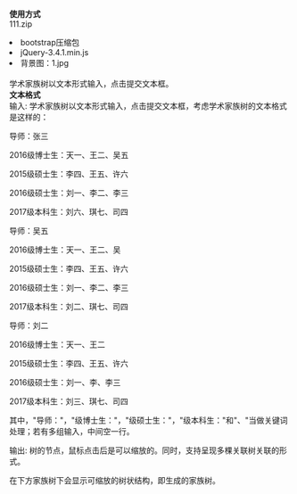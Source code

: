 <b>使用方式</b>
<br>
111.zip<br>
<li>bootstrap压缩包</li>
<li>jQuery-3.4.1.min.js</li>
<li>背景图：1.jpg</li>
<br>
学术家族树以文本形式输入，点击提交文本框。
<br>
<b>文本格式</b><br>
输入:
学术家族树以文本形式输入，点击提交文本框，考虑学术家族树的文本格式是这样的：

导师：张三

2016级博士生：天一、王二、吴五

2015级硕士生：李四、王五、许六

2016级硕士生：刘一、李二、李三

2017级本科生：刘六、琪七、司四

导师：吴五

2016级博士生：天一、王二、吴

2015级硕士生：李四、王五、许六

2016级硕士生：刘一、李二、李三

2017级本科生：刘二、琪七、司四

导师：刘二

2016级博士生：天一、王二

2015级硕士生：李四、王五、许六

2016级硕士生：刘一、李、李三

2017级本科生：刘三、琪七、司四

其中，"导师："，"级博士生："，"级硕士生："，"级本科生："和"、"当做关键词处理；若有多组输入，中间空一行。

输出:
树的节点，鼠标点击后是可以缩放的。同时，支持呈现多棵关联树关联的形式。

在下方家族树下会显示可缩放的树状结构，即生成的家族树。
